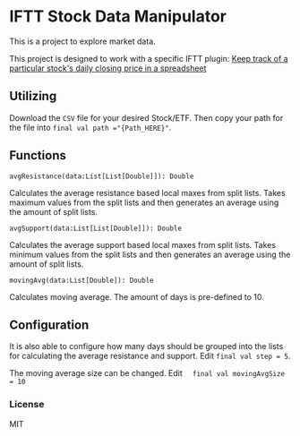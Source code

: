 # IFTT Stock Data Manipulator

This is a project to explore market data.

This project is designed to work with a specific IFTT plugin: [Keep track of a particular stock's daily closing price in a spreadsheet](https://ifttt.com/applets/117304p-keep-track-of-a-particular-stock-s-daily-closing-price-in-a-spreadsheet)

## Utilizing

Download the `CSV` file for your desired Stock/ETF.  Then copy your path for the file into `final val path ="{Path_HERE}"`.


## Functions

`avgResistance(data:List[List[Double]]): Double`

Calculates the average resistance based local maxes from split lists.  Takes maximum values from the split lists and then generates an average using the amount of split lists.

`avgSupport(data:List[List[Double]]): Double`

Calculates the average support based local maxes from split lists.  Takes minimum values from the split lists and then generates an average using the amount of split lists.

`movingAvg(data:List[Double]): Double`

Calculates moving average.  The amount of days is pre-defined to 10.

## Configuration

It is also able to configure how many days should be grouped into the lists for calculating the average resistance and support.  Edit `final val step = 5`.

The moving average size can be changed. Edit `  final val movingAvgSize = 10`

### License

MIT